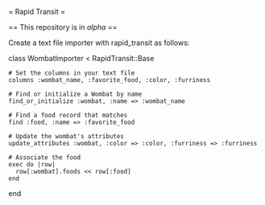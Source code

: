 = Rapid Transit =

== This repository is in *alpha* ==

Create a text file importer with rapid\_transit as follows:

  class WombatImporter < RapidTransit::Base

    # Set the columns in your text file
    columns :wombat_name, :favorite_food, :color, :furriness

    # Find or initialize a Wombat by name
    find_or_initialize :wombat, :name => :wombat_name

    # Find a food record that matches
    find :food, :name => :favorite_food

    # Update the wombat's attributes
    update_attributes :wombat, :color => :color, :furriness => :furriness

    # Associate the food
    exec do |row|
      row[:wombat].foods << row[:food]
    end

  end
